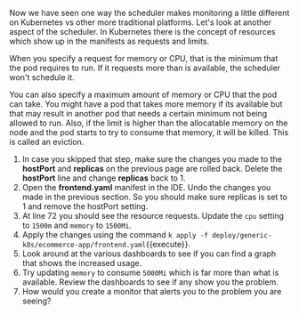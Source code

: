 Now we have seen one way the scheduler makes monitoring a little different on Kubernetes vs other more traditional platforms. Let's look at another aspect of the scheduler. In Kubernetes there is the concept of resources which show up in the manifests as requests and limits. 

When you specify a request for memory or CPU, that is the minimum that the pod requires to run. If it requests more than is available, the scheduler won't schedule it. 

You can also specify a maximum amount of memory or CPU that the pod can take. You might have a pod that takes more memory if its available but that may result in another pod that needs a certain minimum not being allowed to run. Also, if the limit is higher than the allocatable memory on the node and the pod starts to try to consume that memory, it will be killed. This is called an eviction.

1.  In case you skipped that step, make sure the changes you made to the **hostPort** and **replicas** on the previous page are rolled back. Delete the **hostPort** line and change **replicas** back to 1. 
1.  Open the **frontend.yaml** manifest in the IDE. Undo the changes you made in the previous section. So you should make sure replicas is set to 1 and remove the hostPort setting. 
2.  At line 72 you should see the resource requests. Update the `cpu` setting to `1500m` and `memory` to `1500Mi`. 
3.  Apply the changes using the command `k apply -f deploy/generic-k8s/ecommerce-app/frontend.yaml`{{execute}}.
4.  Look around at the various dashboards to see if you can find a graph that shows the increased usage.
5.  Try updating `memory` to consume `5000Mi` which is far more than what is available. Review the dashboards to see if any show you the problem.
6.  How would you create a monitor that alerts you to the problem you are seeing?